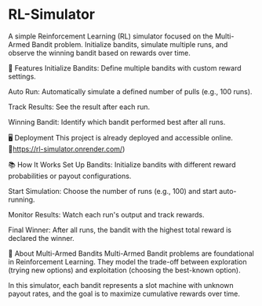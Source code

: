 # RL-Simulator
A simple Reinforcement Learning (RL) simulator focused on the Multi-Armed Bandit problem.
Initialize bandits, simulate multiple runs, and observe the winning bandit based on rewards over time.

🚀 Features
Initialize Bandits: Define multiple bandits with custom reward settings.

Auto Run: Automatically simulate a defined number of pulls (e.g., 100 runs).

Track Results: See the result after each run.

Winning Bandit: Identify which bandit performed best after all runs.

🖥️ Deployment
This project is already deployed and accessible online.
🔗https://rl-simulator.onrender.com/)

📚 How It Works
Set Up Bandits: Initialize bandits with different reward probabilities or payout configurations.

Start Simulation: Choose the number of runs (e.g., 100) and start auto-running.

Monitor Results: Watch each run's output and track rewards.

Final Winner: After all runs, the bandit with the highest total reward is declared the winner.


🧠 About Multi-Armed Bandits
Multi-Armed Bandit problems are foundational in Reinforcement Learning.
They model the trade-off between exploration (trying new options) and exploitation (choosing the best-known option).

In this simulator, each bandit represents a slot machine with unknown payout rates, and the goal is to maximize cumulative rewards over time.
